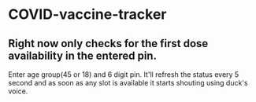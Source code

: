 # COVID-vaccine-tracker 

## Right now only checks for the first dose availability in the entered pin.

Enter age group(45 or 18) and 6 digit pin. It'll refresh the status every 5 second and as soon as any slot is available it starts shouting using duck's voice. 
